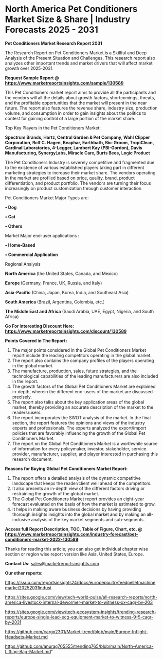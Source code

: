 # North America Pet Conditioners Market Size & Share | Industry Forecasts 2025 - 2031

<strong>Pet Conditioners Market Research Report 2031</strong>

The Research Report on Pet Conditioners Market is a Skillful and Deep Analysis of the Present Situation and Challenges. This research report also analyzes other important trends and market drivers that will affect market growth over 2025-2031.

<strong>Request Sample Report @ <a href=https://www.marketreportsinsights.com/sample/130589>https://www.marketreportsinsights.com/sample/130589</a></strong>

This Pet Conditioners market report aims to provide all the participants and the vendors will all the details about growth factors, shortcomings, threats, and the profitable opportunities that the market will present in the near future. The report also features the revenue share, industry size, production volume, and consumption in order to gain insights about the politics to contest for gaining control of a large portion of the market share.

Top Key Players in the Pet Conditioners Market:

<strong>Spectrum Brands, Hartz, Central Garden & Pet Company, Wahl Clipper Corporation, Rolf C. Hagen, Beaphar, Earthbath, Bio-Groom, TropiClean, Cardinal Laboratories, 4-Legger, Lambert Kay (PBI-Gordon), Davis Manufacturing, SynergyLabs, Miracle Care, Burts Bees, Logic Product</strong>

The Pet Conditioners Industry is severely competitive and fragmented due to the existence of various established players taking part in different marketing strategies to increase their market share. The vendors operating in the market are profiled based on price, quality, brand, product differentiation, and product portfolio. The vendors are turning their focus increasingly on product customization through customer interaction.

Pet Conditioners Market Major Types are:

<strong>• Dog

• Cat

• Others</strong>

Market Major end-user applications :

<strong>• Home-Based

• Commercial Application</strong>

Regional Analysis

</u><strong><b>North America</b></strong> (the United States, Canada, and Mexico)

<strong><b>Europe </b></strong>(Germany, France, UK, Russia, and Italy)

<strong><b>Asia-Pacific</b></strong> (China, Japan, Korea, India, and Southeast Asia)

<strong><b>South America</b></strong> (Brazil, Argentina, Colombia, etc.)

<strong><b>The Middle East and Africa</b></strong> (Saudi Arabia, UAE, Egypt, Nigeria, and South Africa)

<strong>Go For Interesting Discount Here: <a href=https://www.marketreportsinsights.com/discount/130589>https://www.marketreportsinsights.com/discount/130589</a></strong>

<strong>Points Covered in The Report:</strong>
<ol>
  <li>The major points considered in the Global Pet Conditioners Market report include the leading competitors operating in the global market.</li>
  <li>The report also contains the company profiles of the players operating in the global market.</li>
  <li>The manufacture, production, sales, future strategies, and the technological capabilities of the leading manufacturers are also included in the report.</li>
  <li>The growth factors of the Global Pet Conditioners Market are explained in-depth, wherein the different end-users of the market are discussed precisely.</li>
  <li>The report also talks about the key application areas of the global market, thereby providing an accurate description of the market to the readers/users.</li>
  <li>The report incorporates the SWOT analysis of the market. In the final section, the report features the opinions and views of the industry experts and professionals. The experts analyzed the export/import policies that are favorably influencing the growth of the Global Pet Conditioners Market.</li>
  <li>The report on the Global Pet Conditioners Market is a worthwhile source of information for every policymaker, investor, stakeholder, service provider, manufacturer, supplier, and player interested in purchasing this research document.</li>
</ol>
<strong>Reasons for Buying Global Pet Conditioners Market Report:</strong>

<ol>
  <li>The report offers a detailed analysis of the dynamic competitive landscape that keeps the reader/client well ahead of the competitors.</li>
  <li>It also presents an in-depth view of the different factors driving or restraining the growth of the global market.</li>
  <li>The Global Pet Conditioners Market report provides an eight-year forecast evaluated on the basis of how the market is estimated to grow.</li>
  <li>It helps in making aware business decisions by having providing thorough insights insights into the global market and by making an all-inclusive analysis of the key market segments and sub-segments.</li>
</ol>
<strong>Access full Report Description, TOC, Table of Figure, Chart, etc. @ <a href=https://www.marketreportsinsights.com/industry-forecast/pet-conditioners-market-2022-130589>https://www.marketreportsinsights.com/industry-forecast/pet-conditioners-market-2022-130589</a></strong>


Thanks for reading this article; you can also get individual chapter wise section or region wise report version like Asia, United States, Europe.

<strong>Contact Us:</strong>
sales@marketreportsinsights.com

<strong>Our other reports:</strong>

<a href=https://issuu.com/reportsinsights24/docs/europepoultryfeedpelletmachinemarket20252031indust>https://issuu.com/reportsinsights24/docs/europepoultryfeedpelletmachinemarket20252031indust</a>

<a href=https://sites.google.com/view/tech-world-pulse/all-research-reports/north-america-livestock-internal-dewormer-market-to-witness-xx-cagr-by-203>https://sites.google.com/view/tech-world-pulse/all-research-reports/north-america-livestock-internal-dewormer-market-to-witness-xx-cagr-by-203</a>

<a href=https://sites.google.com/view/tech-ecosystem-insights/trending-research-reports/europe-single-lead-ecg-equipment-market-to-witness-9-5-cagr-by-2031>https://sites.google.com/view/tech-ecosystem-insights/trending-research-reports/europe-single-lead-ecg-equipment-market-to-witness-9-5-cagr-by-2031</a>

<a href=https://github.com/cargo2301/Market-trend/blob/main/Europe-Inflight-Headsets-Market.md>https://github.com/cargo2301/Market-trend/blob/main/Europe-Inflight-Headsets-Market.md</a>

<a href=https://github.com/anurag765555/trending765/blob/main/North-America-Lifting-Bag-Market.md>https://github.com/anurag765555/trending765/blob/main/North-America-Lifting-Bag-Market.md</a>"
